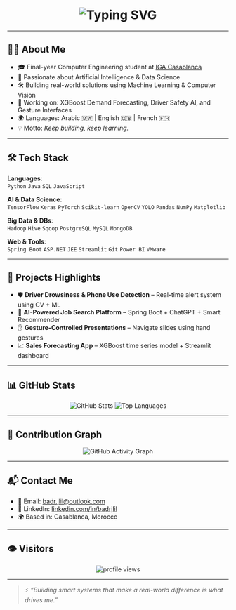 <!-- Typing Effect -->
<h1 align="center">
  <img src="https://readme-typing-svg.herokuapp.com?font=Fira+Code&size=30&pause=1000&center=true&vCenter=true&width=1000&lines=Hi+%F0%9F%91%8B+I'm+Badr+JLIL;AI+Engineer+%7C+Data+Scientist;Final-Year+Computer+Engineering+Student;Welcome+to+my+GitHub!" alt="Typing SVG" />
</h1>

---

## 🧑‍💻 About Me

- 🎓 Final-year Computer Engineering student at [IGA Casablanca](https://www.iga.ac.ma/)  
- 🧠 Passionate about Artificial Intelligence & Data Science  
- 🛠️ Building real-world solutions using Machine Learning & Computer Vision  
- 🧪 Working on: XGBoost Demand Forecasting, Driver Safety AI, and Gesture Interfaces  
- 🌍 Languages: Arabic 🇲🇦 | English 🇬🇧 | French 🇫🇷  
- 💡 Motto: *Keep building, keep learning.*

---

## 🛠️ Tech Stack

**Languages**:  
`Python` `Java` `SQL` `JavaScript`

**AI & Data Science**:  
`TensorFlow` `Keras` `PyTorch` `Scikit-learn` `OpenCV` `YOLO` `Pandas` `NumPy` `Matplotlib`

**Big Data & DBs**:  
`Hadoop` `Hive` `Sqoop` `PostgreSQL` `MySQL` `MongoDB`

**Web & Tools**:  
`Spring Boot` `ASP.NET` `JEE` `Streamlit` `Git` `Power BI` `VMware`

---

## 🚀 Projects Highlights

- 🛡️ **Driver Drowsiness & Phone Use Detection** – Real-time alert system using CV + ML  
- 🤖 **AI-Powered Job Search Platform** – Spring Boot + ChatGPT + Smart Recommender  
- ✋ **Gesture-Controlled Presentations** – Navigate slides using hand gestures  
- 📈 **Sales Forecasting App** – XGBoost time series model + Streamlit dashboard

---

## 📊 GitHub Stats

<p align="center">
  <img src="https://github-readme-stats.vercel.app/api?username=badrjlil&show_icons=true&theme=tokyonight" alt="GitHub Stats" />
  <img src="https://github-readme-stats.vercel.app/api/top-langs/?username=badrjlil&layout=compact&theme=tokyonight" alt="Top Languages" />
</p>

---

## 📅 Contribution Graph

<p align="center">
  <img src="https://github-readme-activity-graph.cyclic.app/graph?username=badrjlil&theme=react-dark" alt="GitHub Activity Graph" />
</p>

---

## 📬 Contact Me

- 📧 Email: [badr.jlil@outlook.com](mailto:badr.jlil@outlook.com)  
- 💼 LinkedIn: [linkedin.com/in/badrjlil](https://www.linkedin.com/in/badrjlil)  
- 🌍 Based in: Casablanca, Morocco

---

## 👁️ Visitors

<p align="center">
  <img src="https://komarev.com/ghpvc/?username=badrjlil&color=blueviolet&style=for-the-badge" alt="profile views">
</p>

---

> ⚡ *“Building smart systems that make a real-world difference is what drives me.”*
